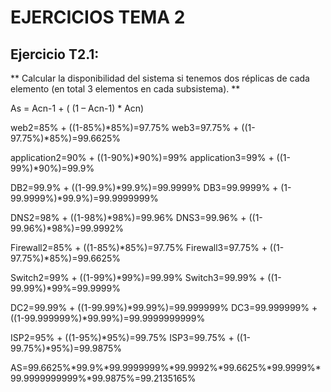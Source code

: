 # EJERCICIOS TEMA 2 

## Ejercicio T2.1: 
 
** Calcular la disponibilidad del sistema si tenemos dos réplicas de cada elemento (en total 3 elementos en cada subsistema). **

As = Acn-1 + ( (1 – Acn-1) * Acn)

web2=85% + ((1-85%)*85%)=97.75%
web3=97.75% + ((1-97.75%)*85%)=99.6625%

application2=90% + ((1-90%)*90%)=99%
application3=99% + ((1-99%)*90%)=99.9%

DB2=99.9% + ((1-99.9%)*99.9%)=99.9999%
DB3=99.9999% + (1-99.9999%)*99.9%)=99.9999999%

DNS2=98% + ((1-98%)*98%)=99.96%
DNS3=99.96% + ((1-99.96%)*98%)=99.9992%

Firewall2=85% + ((1-85%)*85%)=97.75%
Firewall3=97.75% + ((1-97.75%)*85%)=99.6625%

Switch2=99% + ((1-99%)*99%)=99.99%
Switch3=99.99% + ((1-99.99%)*99%=99.9999%

DC2=99.99% + ((1-99.99%)*99.99%)=99.999999%
DC3=99.999999% + ((1-99.999999%)*99.99%)=99.9999999999%

ISP2=95% + ((1-95%)*95%)=99.75%
ISP3=99.75% + ((1-99.75%)*95%)=99.9875%

AS=99.6625%*99.9%*99.9999999%*99.9992%*99.6625%*99.9999%*99.9999999999%*99.9875%=99.2135165%
